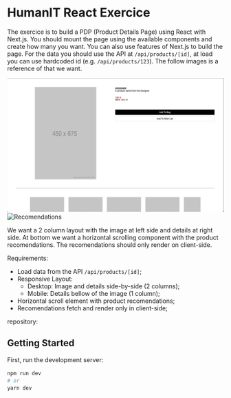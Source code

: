 # HumanIT React Exercice

The exercice is to build a PDP (Product Details Page) using React with Next.js. You should mount the page using the available components and create how many you want. You can also use features of Next.js to build the page.
For the data you should use the API at `/api/products/[id]`, at load you can use hardcoded id (e.g. `/api/products/123`). The follow images is a reference of that we want.

  ![Page](/public/reference-pdp.png)
  ![Recomendations](/public/reference-recomendations.png)

We want a 2 column layout with the image at left side and details at right side. At bottom we want a horizontal scrolling component with the product recomendations. The recomendations should only render on client-side.

Requirements:
 - Load data from the API `/api/products/[id]`;
 - Responsive Layout:
    - Desktop: Image and details side-by-side (2 columns);
    - Mobile: Details bellow of the image (1 column);
 - Horizontal scroll element with product recomendations;
 - Recomendations fetch and render only in client-side;

 repository: 

## Getting Started

First, run the development server:

```bash
npm run dev
# or
yarn dev
```